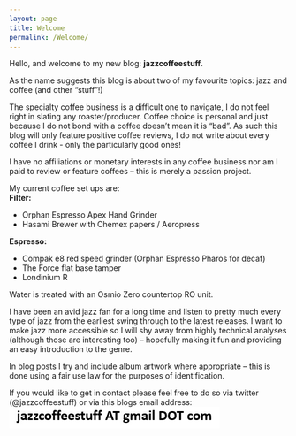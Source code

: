 ```yaml
---
layout: page
title: Welcome
permalink: /Welcome/
---
```


Hello, and welcome to my new blog: **jazzcoffeestuff**. 

As the name suggests this blog is about two of my favourite topics: jazz and coffee (and other “stuff”!) 

The specialty coffee business is a difficult one to navigate, I do not feel right in slating any roaster/producer. Coffee choice is personal and just because I do not bond with a coffee doesn’t mean it is “bad”. As such this blog will only feature positive coffee reviews, I do not write about every coffee I drink - only the particularly good ones! 

I have no affiliations or monetary interests in any coffee business nor am I paid to review or feature coffees – this is merely a passion project.

My current coffee set ups are: <br/>
**Filter:** <br/>
* Orphan Espresso Apex Hand Grinder <br/>
* Hasami Brewer with Chemex papers / Aeropress

**Espresso:** <br/>
* Compak e8 red speed grinder (Orphan Espresso Pharos for decaf) <br/>
* The Force flat base tamper <br/>
* Londinium R

Water is treated with an Osmio Zero countertop RO unit.

I have been an avid jazz fan for a long time and listen to pretty much every type of jazz from the earliest swing through to the latest releases. I want to make jazz more accessible so I will shy away from highly technical analyses (although those are interesting too) – hopefully making it fun and providing an easy introduction to the genre.

In blog posts I try and include album artwork where appropriate – this is done using a fair use law for the purposes of identification.

If you would like to get in contact please feel free to do so via twitter (@jazzcoffeestuff) or via this blogs email address:
![email](https://github.com/jazzcoffeestuff/blog/raw/master/images/email.jpg)
